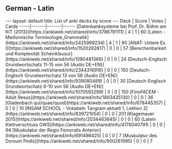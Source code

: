 <h2>German  -  Latin</h2>
---
layout: default
title: List of anki decks by score
---
Deck | Score | Votes | Cards
-----|-------|-------|------
[Datenbanksysteme bei Prof. Dr. Böhm am KIT (2013)](https://ankiweb.net/shared/info/3786791111) | 4 | 1 | 60
[Latein - Medizinische Terminologie_Grammatik](https://ankiweb.net/shared/info/2425969234) | 4 | 1 | 90
[ANAT: Untere Ex. I](https://ankiweb.net/shared/info/1520282817) | 0 | 0 | 57
[Berechenbarkeit und Komplexität Scheinklausur](https://ankiweb.net/shared/info/1080481369) | 0 | 0 | 24
[Deutsch-Englisch Grundwortschatz 11-15 von 56 (Audio DE+EN)](https://ankiweb.net/shared/info/2344316916) | 0 | 0 | 150
[Deutsch-Englisch Grundwortschatz 13 von 56 (Audio DE+EN)](https://ankiweb.net/shared/info/939080489) | 0 | 0 | 30
[Deutsch-Englisch Grundwortschatz 6-10 von 56 (Audio DE+EN)](https://ankiweb.net/shared/info/1070593299) | 0 | 0 | 150
[FinnFACEM - Adult Resus](https://ankiweb.net/shared/info/1893435130) | 0 | 0 | 36
[Gladenbach qui/quae/quod](https://ankiweb.net/shared/info/678445357) | 0 | 0 | 10
[INSAM SCHOOL - Vokabeln Tangram aktuell 1, Lektion 2](https://ankiweb.net/shared/info/839721054) | 0 | 0 | 201
[Klagemauer 2015](https://ankiweb.net/shared/info/2034463645) | 0 | 0 | 60
[Latein Klettverschluss GWS](https://ankiweb.net/shared/info/4176040791) | 0 | 0 | 94
[Muskulatur der Regio Femoralis Anterior](https://ankiweb.net/shared/info/691498425) | 0 | 0 | 7
[Muskulatur des Dorsum Pedis](https://ankiweb.net/shared/info/900261995) | 0 | 0 | 7

